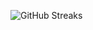 ![GitHub Streaks](https://github-streaks-mqc9.onrender.com/streak/happilli/image?theme=midnight&cache_bust=1743083984&lang=ja)
